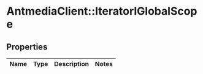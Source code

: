 # AntmediaClient::IteratorIGlobalScope

## Properties
Name | Type | Description | Notes
------------ | ------------- | ------------- | -------------


